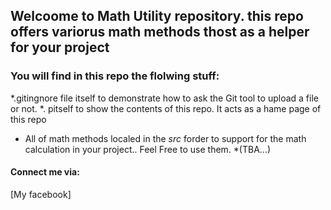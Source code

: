 ## Welcoome to Math Utility repository. this repo offers variorus math methods thost as a helper for your project
### You will find in this repo the flolwing stuff:
  *.gitingnore file itself to demonstrate how to ask the Git tool to upload a file or not.
 *. pitself to show the contents of this repo. It acts as a hame page of this repo
 * All of math methods localed in the *src* forder to support for the math calculation in your project.. Feel Free to use them.
*(TBA...)
#### Connect me via:
[My facebook] 